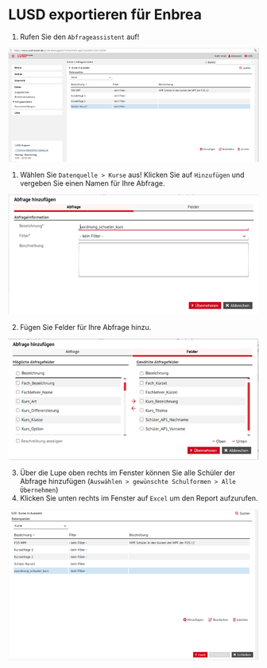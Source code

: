 # LUSD exportieren für Enbrea

1. Rufen Sie den `Abfrageassistent` auf!

![](../images/enbrea/lusd01.png) 

1. Wählen Sie `Datenquelle > Kurse` aus! Klicken Sie auf `Hinzufügen` und vergeben Sie einen Namen für Ihre Abfrage.

![](../images/enbrea/lusd02.png) 
 
2. Fügen Sie Felder für Ihre Abfrage hinzu.
 
![](../images/enbrea/lusd03.png) 

3. Über die Lupe oben rechts im Fenster können Sie alle Schüler der Abfrage hinzufügen (`Auswählen > gewünschte Schulformen > Alle Übernehmen`)
6. Klicken Sie unten rechts im Fenster auf `Excel` um den Report aufzurufen.
 
![](../images/enbrea/lusd04.png) 